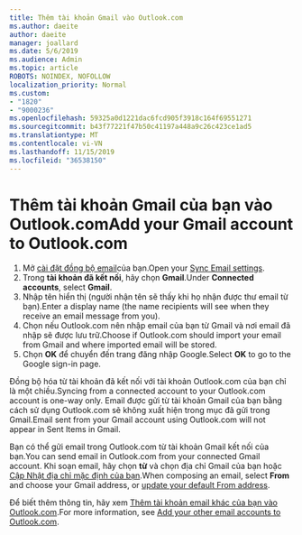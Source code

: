 ```yaml
---
title: Thêm tài khoản Gmail vào Outlook.com
ms.author: daeite
author: daeite
manager: joallard
ms.date: 5/6/2019
ms.audience: Admin
ms.topic: article
ROBOTS: NOINDEX, NOFOLLOW
localization_priority: Normal
ms.custom:
- "1820"
- "9000236"
ms.openlocfilehash: 59325a0d1221dac6fcd905f3918c164f69551271
ms.sourcegitcommit: b43f77221f47b50c41197a448a9c26c423ce1ad5
ms.translationtype: MT
ms.contentlocale: vi-VN
ms.lasthandoff: 11/15/2019
ms.locfileid: "36538150"
---
```

# <a name="add-your-gmail-account-to-outlookcom"></a><span data-ttu-id="d71bb-102">Thêm tài khoản Gmail của bạn vào Outlook.com</span><span class="sxs-lookup"><span data-stu-id="d71bb-102">Add your Gmail account to Outlook.com</span></span>

1. <span data-ttu-id="d71bb-103">Mở [cài đặt đồng bộ email](https://go.microsoft.com/fwlink/?linkid=875264)của bạn.</span><span class="sxs-lookup"><span data-stu-id="d71bb-103">Open your [Sync Email settings](https://go.microsoft.com/fwlink/?linkid=875264).</span></span>
2. <span data-ttu-id="d71bb-104">Trong **tài khoản đã kết nối**, hãy chọn **Gmail**.</span><span class="sxs-lookup"><span data-stu-id="d71bb-104">Under **Connected accounts**, select **Gmail**.</span></span>
3. <span data-ttu-id="d71bb-105">Nhập tên hiển thị (người nhận tên sẽ thấy khi họ nhận được thư email từ bạn).</span><span class="sxs-lookup"><span data-stu-id="d71bb-105">Enter a display name (the name recipients will see when they receive an email message from you).</span></span>
4. <span data-ttu-id="d71bb-106">Chọn nếu Outlook.com nên nhập email của bạn từ Gmail và nơi email đã nhập sẽ được lưu trữ.</span><span class="sxs-lookup"><span data-stu-id="d71bb-106">Choose if Outlook.com should import your email from Gmail and where imported email will be stored.</span></span>
5. <span data-ttu-id="d71bb-107">Chọn **OK** để chuyển đến trang đăng nhập Google.</span><span class="sxs-lookup"><span data-stu-id="d71bb-107">Select **OK** to go to the Google sign-in page.</span></span>

<span data-ttu-id="d71bb-108">Đồng bộ hóa từ tài khoản đã kết nối với tài khoản Outlook.com của bạn chỉ là một chiều.</span><span class="sxs-lookup"><span data-stu-id="d71bb-108">Syncing from a connected account to your Outlook.com account is one-way only.</span></span> <span data-ttu-id="d71bb-109">Email được gửi từ tài khoản Gmail của bạn bằng cách sử dụng Outlook.com sẽ không xuất hiện trong mục đã gửi trong Gmail.</span><span class="sxs-lookup"><span data-stu-id="d71bb-109">Email sent from your Gmail account using Outlook.com will not appear in Sent Items in Gmail.</span></span>

<span data-ttu-id="d71bb-110">Bạn có thể gửi email trong Outlook.com từ tài khoản Gmail kết nối của bạn.</span><span class="sxs-lookup"><span data-stu-id="d71bb-110">You can send email in Outlook.com from your connected Gmail account.</span></span> <span data-ttu-id="d71bb-111">Khi soạn email, hãy chọn **từ** và chọn địa chỉ Gmail của bạn hoặc [Cập Nhật địa chỉ mặc định của bạn](https://go.microsoft.com/fwlink/?linkid=875264).</span><span class="sxs-lookup"><span data-stu-id="d71bb-111">When composing an email, select **From** and choose your Gmail address, or [update your default From address](https://go.microsoft.com/fwlink/?linkid=875264).</span></span>

<span data-ttu-id="d71bb-112">Để biết thêm thông tin, hãy xem [Thêm tài khoản email khác của bạn vào Outlook.com](https://support.office.com/article/c5224df4-5885-4e79-91ba-523aa743f0ba?wt.mc_id=Office_Outlook_com_Alchemy).</span><span class="sxs-lookup"><span data-stu-id="d71bb-112">For more information, see [Add your other email accounts to Outlook.com](https://support.office.com/article/c5224df4-5885-4e79-91ba-523aa743f0ba?wt.mc_id=Office_Outlook_com_Alchemy).</span></span>